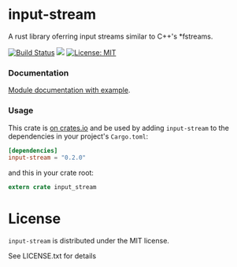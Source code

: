 input-stream
============
A rust library oferring input streams similar to C++'s \*fstreams.

[![Build Status](https://travis-ci.org/adrian-budau/input-stream.svg?branch=master)](https://travis-ci.org/adrian-budau/input-stream)
[![](https://img.shields.io/crates/v/input-stream.svg)](https://crates.io/crates/input-stream)
[![License: MIT](https://img.shields.io/badge/License-MIT-yellow.svg)](https://opensource.org/licenses/MIT)

### Documentation

[Module documentation with example](https://docs.rs/input-stream).

### Usage

This crate is [on crates.io](https://crates.io/crates/input-stream) and be used
by adding `input-stream` to the dependencies in your project's `Cargo.toml`:

```toml
[dependencies]
input-stream = "0.2.0"
```

and this in your crate root:
```rust
extern crate input_stream
```

# License

`input-stream` is distributed under the MIT license.

See LICENSE.txt for details
